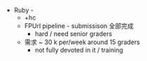- Ruby -
	- +hc
	- FPUrl pipeline - submissison 全部完成
		- hard / need senior graders
	- 需求 ~ 30 k per/week around 15 graders
		- not fully devoted in it / training